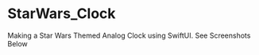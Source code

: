 # StarWars_Clock
Making a Star Wars Themed Analog Clock using SwiftUI.
See Screenshots Below

![]()

![]()
